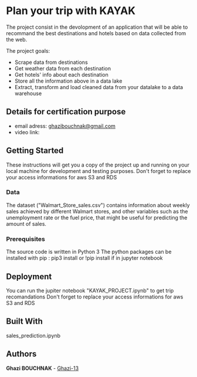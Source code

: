 # Plan your trip with KAYAK
The project consist in the devolopment of an application that will be able to recommand the best destinations and hotels based on data collected from the web.

The project goals:
* Scrape data from destinations
* Get weather data from each destination
* Get hotels' info about each destination
* Store all the information above in a data lake
* Extract, transform and load cleaned data from your datalake to a data warehouse

## Details for certification purpose

* email adress: ghazibouchnak@gmail.com
* video link:

## Getting Started

These instructions will get you a copy of the project up and running on your local machine for development and testing purposes. 
Don't forget to replace your access informations for aws S3 and RDS

### Data

The dataset ("Walmart_Store_sales.csv") contains information about weekly sales achieved by different Walmart stores, and other variables such as the unemployment rate or the fuel price, that might be useful for predicting the amount of sales. 

### Prerequisites

The source code is written in Python 3
The python packages can be installed with pip : pip3 install or !pip install if in jupyter notebook


## Deployment

You can run the jupiter notebook "KAYAK_PROJECT.ipynb" to get trip recomandations
Don't forget to replace your access informations for aws S3 and RDS

## Built With

sales_prediction.ipynb

## Authors

**Ghazi BOUCHNAK** - [Ghazi-13](https://github.com/Ghazi-13)


